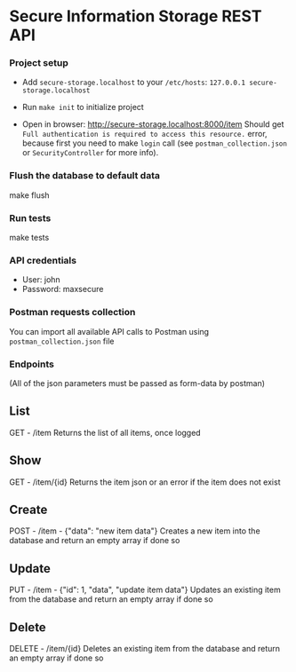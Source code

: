 # Secure Information Storage REST API

### Project setup

* Add `secure-storage.localhost` to your `/etc/hosts`: `127.0.0.1 secure-storage.localhost`

* Run `make init` to initialize project

* Open in browser: http://secure-storage.localhost:8000/item Should get `Full authentication is required to access this resource.` error, because first you need to make `login` call (see `postman_collection.json` or `SecurityController` for more info).

### Flush the database to default data

make flush

### Run tests

make tests

### API credentials

* User: john
* Password: maxsecure

### Postman requests collection

You can import all available API calls to Postman using `postman_collection.json` file

### Endpoints

(All of the json parameters must be passed as form-data by postman)
## List
GET - /item
Returns the list of all items, once logged

## Show
GET - /item/{id}
Returns the item json or an error if the item does not exist

## Create
POST - /item - {"data": "new item data"}
Creates a new item into the database and return an empty array if done so

## Update
PUT - /item - {"id": 1, "data", "update item data"}
Updates an existing item from the database and return an empty array if done so

## Delete
DELETE - /item/{id}
Deletes an existing item from the database and return an empty array if done so
